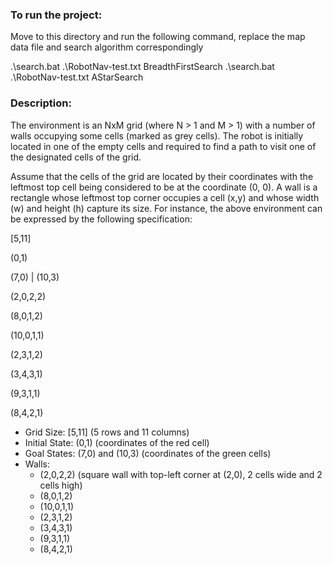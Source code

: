 ### To run the project:

Move to this directory and run the following command, replace the map data file and search algorithm correspondingly

.\search.bat .\RobotNav-test.txt BreadthFirstSearch
.\search.bat .\RobotNav-test.txt AStarSearch

### Description:

The environment is an NxM grid (where N > 1 and M > 1) with a number of walls occupying some cells (marked as grey cells). The robot is initially located 
in one of the empty cells and required to find a path to visit one of the designated cells of the grid.

Assume that the cells of the grid are located by their coordinates with the leftmost top cell being considered to be at the coordinate (0, 0). A wall is a rectangle whose leftmost top corner occupies a cell (x,y) and whose 
width (w) and height (h) capture its size. For instance, the above environment can be expressed by the following specification: 

[5,11]         

(0,1)          

(7,0) | (10,3)  

(2,0,2,2)      

(8,0,1,2)       

(10,0,1,1)      

(2,3,1,2) 

(3,4,3,1) 

(9,3,1,1) 

(8,4,2,1) 

- Grid Size: [5,11] (5 rows and 11 columns)
- Initial State: (0,1) (coordinates of the red cell)
- Goal States: (7,0) and (10,3) (coordinates of the green cells)
- Walls:
  - (2,0,2,2) (square wall with top-left corner at (2,0), 2 cells wide and 2 cells high)
  - (8,0,1,2)
  - (10,0,1,1)
  - (2,3,1,2)
  - (3,4,3,1)
  - (9,3,1,1)
  - (8,4,2,1)
